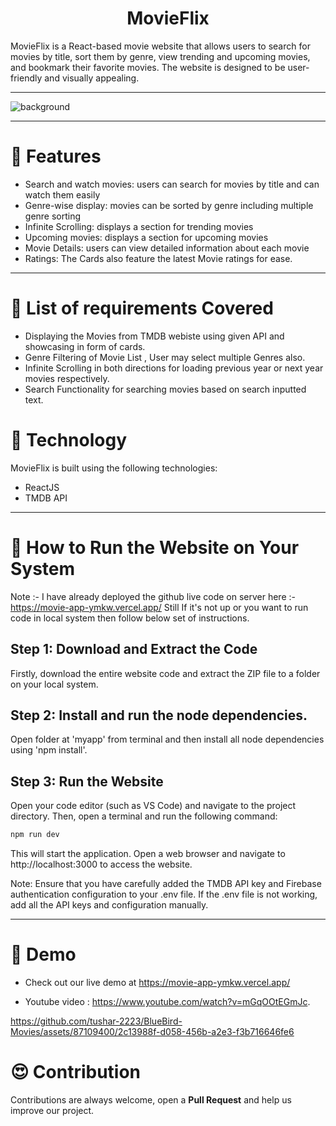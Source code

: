 <h1 align="center">MovieFlix</h1>
MovieFlix is a React-based movie website that allows users to search for movies by title, sort them by genre, view trending and upcoming movies, and bookmark their favorite movies. The website is designed to be user-friendly and visually appealing.
<hr/>

![background](https://user-images.githubusercontent.com/87109400/231843668-00e0d9aa-8447-4148-8a3a-0b68135c0795.png)

<hr/>

# 🍿 Features 

- Search and watch movies: users can search for movies by title and can watch them easily
- Genre-wise display: movies can be sorted by genre including multiple genre sorting
- Infinite Scrolling: displays a section for trending movies
- Upcoming movies: displays a section for upcoming movies
- Movie Details: users can view detailed information about each movie
- Ratings: The Cards also feature the latest Movie ratings for ease. 

<hr/>

# 🍿 List of requirements Covered
- Displaying the Movies from TMDB webiste using given API and showcasing in form of cards.
- Genre Filtering of Movie List , User may select multiple Genres also.
- Infinite Scrolling in both directions for loading previous year or next year movies respectively.
- Search Functionality for searching movies based on search inputted text.

# 🍿 Technology

MovieFlix is built using the following technologies:

- ReactJS
- TMDB API

<hr/>

# 🍿 How to Run the Website on Your System
Note :- I have already deployed the github live code on server here :- https://movie-app-ymkw.vercel.app/
Still If it's not up or you want to run code in local system then follow below set of instructions. 

## Step 1: Download and Extract the Code

Firstly, download the entire website code and extract the ZIP file to a folder on your local system.

## Step 2: Install and run the node dependencies.

Open folder at 'myapp' from terminal and then install all node dependencies using 'npm install'.


## Step 3: Run the Website

Open your code editor (such as VS Code) and navigate to the project directory. Then, open a terminal and run the following command:

```bash
npm run dev
```
This will start the application. Open a web browser and navigate to http://localhost:3000 to access the website.

Note: Ensure that you have carefully added the TMDB API key and Firebase authentication configuration to your .env file. If the .env file is not working, add all the API keys and configuration manually.

<hr/>

# 🍿 Demo 

- Check out our live demo at https://movie-app-ymkw.vercel.app/ 
 
- Youtube video : https://www.youtube.com/watch?v=mGqOOtEGmJc.

https://github.com/tushar-2223/BlueBird-Movies/assets/87109400/2c13988f-d058-456b-a2e3-f3b716646fe6


  

# 😍 Contribution
Contributions are always welcome, open a **Pull Request** and help us improve our project.
